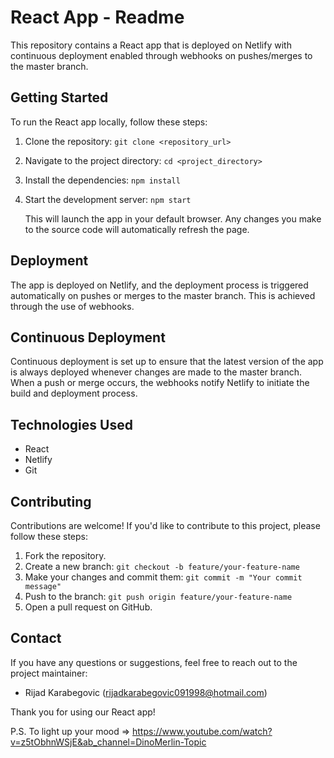 # React App - Readme

This repository contains a React app that is deployed on Netlify with continuous deployment enabled through webhooks on pushes/merges to the master branch.

## Getting Started

To run the React app locally, follow these steps:

1. Clone the repository:
   `git clone <repository_url>`

2. Navigate to the project directory:
   `cd <project_directory>`

3. Install the dependencies:
   `npm install`

4. Start the development server:
   `npm start`

   This will launch the app in your default browser. Any changes you make to the source code will automatically refresh the page.

## Deployment

The app is deployed on Netlify, and the deployment process is triggered automatically on pushes or merges to the master branch. This is achieved through the use of webhooks.

## Continuous Deployment

Continuous deployment is set up to ensure that the latest version of the app is always deployed whenever changes are made to the master branch. When a push or merge occurs, the webhooks notify Netlify to initiate the build and deployment process.

## Technologies Used

- React
- Netlify
- Git

## Contributing

Contributions are welcome! If you'd like to contribute to this project, please follow these steps:

1. Fork the repository.
2. Create a new branch:
   `git checkout -b feature/your-feature-name`
3. Make your changes and commit them:
   `git commit -m "Your commit message"`
4. Push to the branch:
   `git push origin feature/your-feature-name`
5. Open a pull request on GitHub.

## Contact

If you have any questions or suggestions, feel free to reach out to the project maintainer:

- Rijad Karabegovic (rijadkarabegovic091998@hotmail.com)

Thank you for using our React app!

P.S. To light up your mood => https://www.youtube.com/watch?v=z5tObhnWSjE&ab_channel=DinoMerlin-Topic
